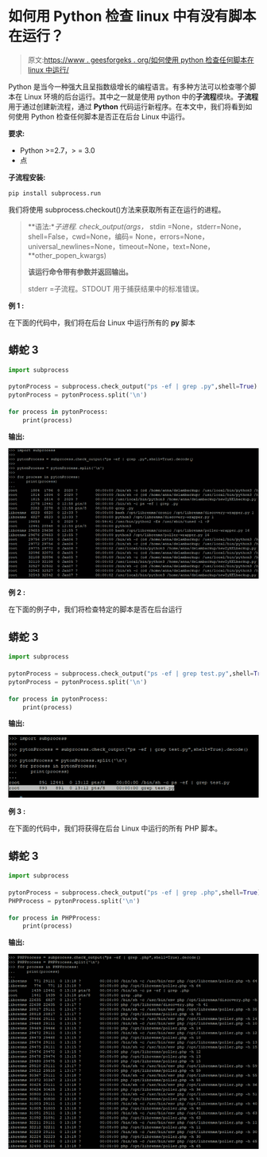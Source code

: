 # 如何用 Python 检查 linux 中有没有脚本在运行？

> 原文:[https://www . geesforgeks . org/如何使用 python 检查任何脚本在 linux 中运行/](https://www.geeksforgeeks.org/how-to-check-any-script-is-running-in-linux-using-python/)

Python 是当今一种强大且呈指数级增长的编程语言。有多种方法可以检查哪个脚本在 Linux 环境的后台运行。其中之一就是使用 python 中的**子流程**模块。**子流程**用于通过创建新流程，通过 **Python** 代码运行新程序。在本文中，我们将看到如何使用 Python 检查任何脚本是否正在后台 Linux 中运行。

**要求:**

*   Python >=2.7，> = 3.0
*   点

**子流程安装:**

```py
pip install subprocess.run
```

我们将使用 subprocess.checkout()方法来获取所有正在运行的进程。

> **语法:**子进程. check_output(args，* stdin =None，stderr=None，shell=False，cwd=None，编码= None，errors=None，universal_newlines=None，timeout=None，text=None，**other_popen_kwargs)
> 
> **该运行命令带有参数并返回输出。**
> 
> stderr =子流程。STDOUT 用于捕获结果中的标准错误。

**例 1 :**

在下面的代码中，我们将在后台 Linux 中运行所有的 **py** 脚本

## 蟒蛇 3

```py
import subprocess

pytonProcess = subprocess.check_output("ps -ef | grep .py",shell=True).decode()
pytonProcess = pytonProcess.split('\n')

for process in pytonProcess:
    print(process)
```

**输出:**

![](img/f49a940f2809d9f6930d2083ee79f138.png)

**例 2 :**

在下面的例子中，我们将检查特定的脚本是否在后台运行

## 蟒蛇 3

```py
import subprocess

pytonProcess = subprocess.check_output("ps -ef | grep test.py",shell=True).decode()
pytonProcess = pytonProcess.split('\n')

for process in pytonProcess:
    print(process)
```

**输出:**

![](img/1d3612cf65faf18a326243e00e94874c.png)

**例 3 :**

在下面的代码中，我们将获得在后台 Linux 中运行的所有 PHP 脚本。

## 蟒蛇 3

```py
import subprocess

pytonProcess = subprocess.check_output("ps -ef | grep .php",shell=True).decode()
PHPProcess = pytonProcess.split('\n')

for process in PHPProcess:
    print(process)
```

**输出:**

![](img/92c874cacfd17f730bdc519d30ede7b6.png)
